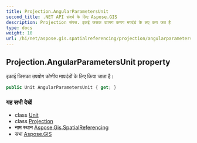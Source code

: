 ```yaml
---
title: Projection.AngularParametersUnit
second_title: .NET API संदर्भ के लिए Aspose.GIS
description: Projection संपत्त. इकई जसक उपयग कणय मपदंडं के लए कय जत है
type: docs
weight: 10
url: /hi/net/aspose.gis.spatialreferencing/projection/angularparametersunit/
---
```

## Projection.AngularParametersUnit property

इकाई जिसका उपयोग कोणीय मापदंडों के लिए किया जाता है।

```csharp
public Unit AngularParametersUnit { get; }
```

### यह सभी देखें

* class [Unit](../../unit/)
* class [Projection](../)
* नाम स्थान [Aspose.Gis.SpatialReferencing](../../projection/)
* सभा [Aspose.GIS](../../../)


